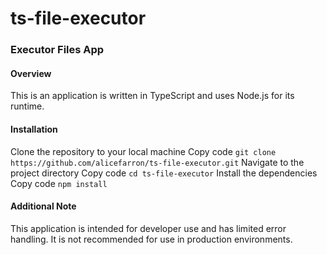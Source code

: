 # ts-file-executor
### Executor Files App

#### Overview
This is an application is written in TypeScript and uses Node.js for its runtime.

#### Installation
Clone the repository to your local machine
Copy code
```git clone https://github.com/alicefarron/ts-file-executor.git```
Navigate to the project directory
Copy code
```cd ts-file-executor```
Install the dependencies
Copy code
```npm install```

#### Additional Note
This application is intended for developer use and has limited error handling. It is not recommended for use in production environments.